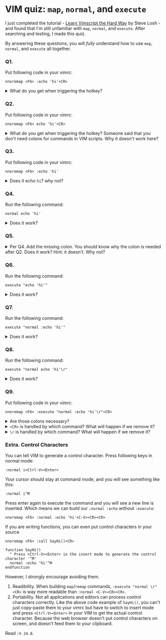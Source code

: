 VIM quiz: `map`, `normal`, and `execute`
========================================

I just completed the tutorial - [Learn Vimscript the Hard Way](https://learnvimscriptthehardway.stevelosh.com/) by Steve Losh - and found that I'm still unfamiliar with `map`, `normal`, and `execute`. After searching and testing, I made this quiz.

By answering these questions, you will *fully* understand how to use `map`, `normal`, and `execute` all together.

### Q1.

Put following code in your vimrc:
```vim
nnoremap <F6> :echo 'hi'<CR>
```

<details>
<summary>
   What do you get when triggering the hotkey?
</summary>

VIM echos `hi` when you press `<F6>`.
</details>

### Q2.

Put following code in your vimrc:
```vim
nnoremap <F6> echo 'hi'<CR>
```
<details>
<summary>
  What do you get when triggering the hotkey? Someone said that you don't need colons for commands in VIM scripts. Why it doesn't work here?
</summary>

It presses 10 keys:

* `e` - move forward to the end of a word.
* `ch` - `c` is an operator and `h` is a motion. It deletes a char before the cursor then start the insert mode. Read `:h operator` for `c`. Read `:h left-right-motion` for `h`.
* `o 'hi'` - these are inserted to your document.
* `<CR>` - press enter, which insert a new line.

`map`/`noremap` commands process these chars as a series of key press. `:` is required since we want to switch to the command mode before typing `echo 'hi'`. In this situation, `:` is not part of the command but a key to switch to command mode from the normal mode.

> Extra: You can press `<Esc>` to switch to normal mode from insert mode. Try building a `inoremap` command that echos `hi`.

> Extra 2: Per pervious extra. You can also use `<Ctrl-O>` to switch to normal mode. Read `:help i_CTRL-O` and use it in your `inoremap` command.

> Extra 3: You can use a special key `<Cmd>` to enter a *hidden* command mode. Read `:help <Cmd>` and use it in your `inoremap` command.
</details>

### Q3.

Put following code in your vimrc:
```vim
nnoremap <F6> :echo 'hi'
```
<details>
<summary>
Does it echo <code>hi</code>? why not?
</summary>

Without `<CR>` a.k.a. the enter key, the command typed in the command mode won't be executed. Your cursor results in the command mode with the command `echo 'hi'`.

You will see lots of sample code on the net that forget to `<CR>` after entering the command mode. They are wrong.

> Extra: Try `nnoremap <F6> :echo 'h<Left>i<Right><Right>'<CR>`. What do you get? Read `:h <>`.

> Extra 2: Build a `nnoremap` command that echos `'<CR>'` literally. Hint: `<lt>`.
</details>

### Q4.

Run the following command:
```vim
normal echo 'hi'
```
<details>
<summary>
  Does it work?
</summary>

Nope.
</details>

### Q5.

<details>
<summary>
  Per Q4. Add the missing colon. You should know why the colon is needed after Q2. Does it work? Hint: it doesn't. Why not?
</summary>

It doesn't work since it doesn't press enter. Similar to Q3.

`normal` is like `map`/`remap` but is more limited. It processes the following chars as a series of key type *without parsing special keys in `<>`*.

> Extra: What will you get with `normal i<CR>`? Predict the result before trying it.
</details>

### Q6.

Run the following command:
```vim
execute "echo 'hi'"
```

<details>
<summary>
  Does it work?
</summary>

Yes.

`execute` takes a string as the argument and evaluate the string as a command. It doesn't switch VIM mode. It doesn't type in the command line. Hence you don't have to tell it to press enter to execute the command.
</details>

### Q7.

Run the following command:
```vim
execute "normal :echo 'hi'"
```
<details>
<summary>
  Does it work?
</summary>
  
No.

This executes a normal command that switches to the command mode with `:` and type `echo 'hi'`, without pressing the enter key.
</details>

### Q8.

Run the following command:
```vim
execute "normal echo 'hi'\r"
```
<details>
  <summary>Does it work?</summary>

Yes.

By adding a `"\r"` in the string, we actually feed an enter key to `normal`, which is impossible without the `execute` command.

> Extra: Read `:h expr-string`. How do we feed `<Esc>` to `normal`?

> Extra 2: Run `echo "\e" ==# "\x1b"`.

> Extra 3: Run `echo "\e" ==# "\<Esc>"`.

> Extra 4: Do you remember `<Cmd>` in Q2 extra? Run `execute "normal \<Cmd>echo 'hi'\r"`.
</details>

### Q9.

Put following code in your vimrc:
```vim
nnoremap <F6> :execute "normal :echo 'hi'\r"<CR>
```
<details>
<summary>
  Are those colons necessary?
</summary>

Yes. We use them to switch to the command mode from the normal mode.
</details>

<details>
<summary>
  <code>&lt;CR></code> is handled by which command? What will happen if we remove it?
</summary>

`<CR>` is handled by `nnoremap`. If we remove `<CR>`, the cursor will stay in the command mode and you will see `:execute "normal :echo 'hi'\r"` in the command line.
</details>

<details>
<summary>
<code>\r</code> is handled by which command? What will happen if we remove it?
</summary>

`\r` is handled by `normal`. Without `\r`, the `normal` command won't press enter after typing `:echo 'hi'`.
</details>

### Extra. Control Characters

You can tell VIM to generate a control character. Press following keys in normal mode:

```vim
:normal i<Ctrl-V><Enter>
```

Your cursor should stay at command mode, and you will see something like this:

```vim
:normal i^M
```

Press enter again to execute the command and you will see a new line is inserted. Which means we can build our `:normal :echo` without `:execute`:

```vim
nnoremap <F6> :normal :echo 'hi'<C-V><CR><CR>
```

If you are writing functions, you can even put control characters in your source

```vim
nnoremap <F6> :call SayHi()<CR>

function SayHi()
  " Press <Ctrl-V><Enter> in the insert mode to generate the control character '^M'
  normal :echo 'hi'^M
endfunction
```

However, I strongly encourage avoiding them.

1. Readibility. When building `map`/`remap` commands, `:execute "normal \r"<CR>` is way more readable than `:normal <C-V><CR><CR>`.
2. Portability. Not all applications and editors can process control characters correctly. Like the above code example of `SayHi()`, you can't just copy-paste them to your vimrc but have to switch to insert mode and press `<Ctrl-V><Enter>` in your VIM to get the actual control character. Because the web browser doesn't put control characters on screen, and doesn't feed them to your clipboard.

Read `:h 24.8`.
